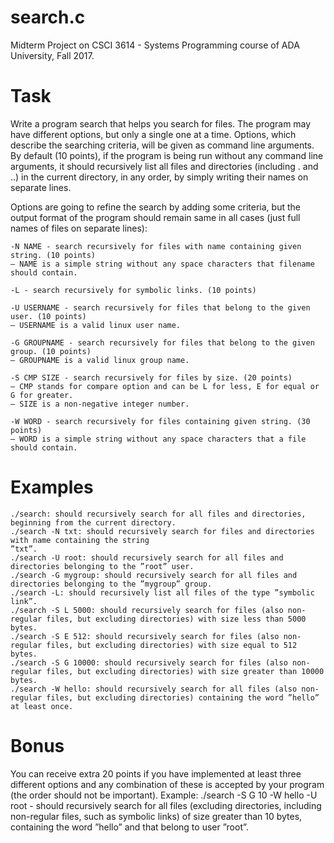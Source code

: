 # search.c
Midterm Project on CSCI 3614 - Systems Programming course of ADA University, Fall 2017.
  
# Task
Write a program search that helps you search for files. The program may have different options, but only
a single one at a time. Options, which describe the searching criteria, will be given as command line arguments. By default (10 points), if the program is being run without any command line arguments, it should
recursively list all files and directories (including . and ..) in the current directory, in any order, by simply
writing their names on separate lines.  

Options are going to refine the search by adding some criteria, but the output format of the program should
remain same in all cases (just full names of files on separate lines):  
```
-N NAME - search recursively for files with name containing given string. (10 points)  
– NAME is a simple string without any space characters that filename should contain.

-L - search recursively for symbolic links. (10 points)  

-U USERNAME - search recursively for files that belong to the given user. (10 points)  
– USERNAME is a valid linux user name.

-G GROUPNAME - search recursively for files that belong to the given group. (10 points)  
– GROUPNAME is a valid linux group name.

-S CMP SIZE - search recursively for files by size. (20 points)  
– CMP stands for compare option and can be L for less, E for equal or G for greater.
– SIZE is a non-negative integer number.

-W WORD - search recursively for files containing given string. (30 points)  
– WORD is a simple string without any space characters that a file should contain.
```

# Examples
```
./search: should recursively search for all files and directories, beginning from the current directory.
./search -N txt: should recursively search for files and directories with name containing the string
”txt”.
./search -U root: should recursively search for all files and directories belonging to the ”root” user.
./search -G mygroup: should recursively search for all files and directories belonging to the ”mygroup” group.
./search -L: should recursively list all files of the type ”symbolic link”.
./search -S L 5000: should recursively search for files (also non-regular files, but excluding directories) with size less than 5000 bytes.
./search -S E 512: should recursively search for files (also non-regular files, but excluding directories) with size equal to 512 bytes.
./search -S G 10000: should recursively search for files (also non-regular files, but excluding directories) with size greater than 10000 bytes.
./search -W hello: should recursively search for all files (also non-regular files, but excluding directories) containing the word ”hello” at least once.
```

# Bonus
You can receive extra 20 points if you have implemented at least three different options and any combination
of these is accepted by your program (the order should not be important). Example: ./search -S G 10
-W hello -U root - should recursively search for all files (excluding directories, including non-regular files,
such as symbolic links) of size greater than 10 bytes, containing the word ”hello” and that belong to user
”root”.

